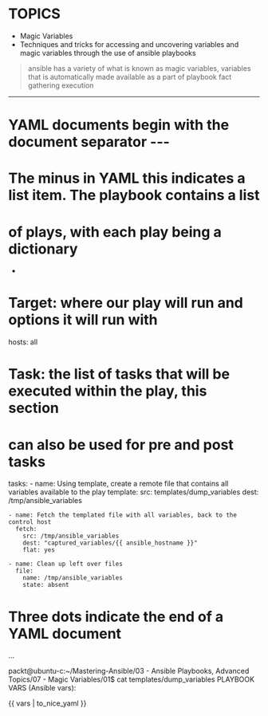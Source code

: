 # TOPICS

- Magic Variables 
- Techniques and tricks for accessing and uncovering variables and magic variables through the use of ansible playbooks

> ansible has a variety of what is known as magic variables, variables that is automatically made available as a part of playbook fact gathering execution

---
# YAML documents begin with the document separator ---

# The minus in YAML this indicates a list item.  The playbook contains a list
# of plays, with each play being a dictionary
-

  # Target: where our play will run and options it will run with
  hosts: all

  # Task: the list of tasks that will be executed within the play, this section
  # can also be used for pre and post tasks
  tasks:
    - name: Using template, create a remote file that contains all variables available to the play
      template:
        src: templates/dump_variables
        dest: /tmp/ansible_variables

    - name: Fetch the templated file with all variables, back to the control host
      fetch:
        src: /tmp/ansible_variables
        dest: "captured_variables/{{ ansible_hostname }}"
        flat: yes

    - name: Clean up left over files
      file:
        name: /tmp/ansible_variables
        state: absent

# Three dots indicate the end of a YAML document
...


packt@ubuntu-c:~/Mastering-Ansible/03 - Ansible Playbooks, Advanced Topics/07 - Magic Variables/01$ cat templates/dump_variables
PLAYBOOK VARS (Ansible vars):

{{ vars | to_nice_yaml }}


